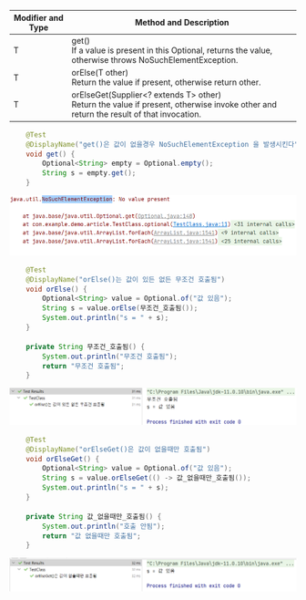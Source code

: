 Modifier and Type|Method and Description
|-|-|
T|get()<br>If a value is present in this Optional, returns the value, otherwise throws NoSuchElementException.
T|orElse(T other)<br>Return the value if present, otherwise return other.
T|orElseGet(Supplier<? extends T> other)<br>Return the value if present, otherwise invoke other and return the result of that invocation.

```java
    @Test
    @DisplayName("get()은 값이 없을경우 NoSuchElementException 을 발생시킨다")
    void get() {
        Optional<String> empty = Optional.empty();
        String s = empty.get();
    }
```
<img src="./img/1.png" style="width:800px">

```java
    @Test
    @DisplayName("orElse()는 값이 있든 없든 무조건 호출됨")
    void orElse() {
        Optional<String> value = Optional.of("값 있음");
        String s = value.orElse(무조건_호출됨());
        System.out.println("s = " + s);
    }

    private String 무조건_호출됨() {
        System.out.println("무조건 호출됨");
        return "무조건 호출됨";
    }
```
<img src="./img/2.png" style="width:800px">

```java
    @Test
    @DisplayName("orElseGet()은 값이 없을때만 호출됨")
    void orElseGet() {
        Optional<String> value = Optional.of("값 있음");
        String s = value.orElseGet(() -> 값_없을때만_호출됨());
        System.out.println("s = " + s);
    }

    private String 값_없을때만_호출됨() {
        System.out.println("호출 안됨");
        return "값 없을때만 호출됨";
    }
```
<img src="./img/3.png" style="width:800px">